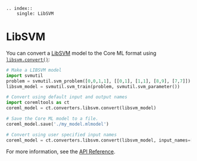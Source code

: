 ```{eval-rst}
.. index:: 
    single: LibSVM
```

# LibSVM

You can convert a [LibSVM](https://www.csie.ntu.edu.tw/~cjlin/libsvm/) model to the Core ML format using [`libsvm.convert()`](https://apple.github.io/coremltools/source/coremltools.converters.libsvm.html#coremltools.converters.libsvm._libsvm_converter.convert):

```python
# Make a LIBSVM model
import svmutil
problem = svmutil.svm_problem([0,0,1,1], [[0,1], [1,1], [8,9], [7,7]])
libsvm_model = svmutil.svm_train(problem, svmutil.svm_parameter())

# Convert using default input and output names
import coremltools as ct
coreml_model = ct.converters.libsvm.convert(libsvm_model)

# Save the Core ML model to a file.
coreml_model.save('./my_model.mlmodel')

# Convert using user specified input names
coreml_model = ct.converters.libsvm.convert(libsvm_model, input_names=['x', 'y'])
```

For more information, see the [API Reference](https://apple.github.io/coremltools/source/coremltools.converters.libsvm.html#module-coremltools.converters.libsvm._libsvm_converter).
